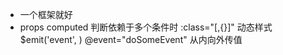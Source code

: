 - 一个框架就好
- props
  computed 判断依赖于多个条件时
  :class="[,{}]" 动态样式
  $emit('event', ) @event="doSomeEvent" 从内向外传值